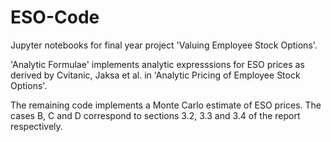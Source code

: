# ESO-Code
Jupyter notebooks for final year project 'Valuing Employee Stock Options'.

'Analytic Formulae' implements analytic expresssions for ESO prices as derived by Cvitanic, Jaksa et al. in 'Analytic Pricing of Employee Stock Options'.

The remaining code implements a Monte Carlo estimate of ESO prices. The cases B, C and D correspond to sections 3.2, 3.3 and 3.4 of the report respectively.
